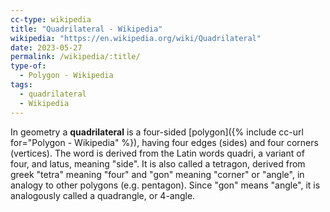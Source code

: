 ```yaml
---
cc-type: wikipedia
title: "Quadrilateral - Wikipedia"
wikipedia: "https://en.wikipedia.org/wiki/Quadrilateral"
date: 2023-05-27
permalink: /wikipedia/:title/
type-of:
  - Polygon - Wikipedia
tags:
  - quadrilateral
  - Wikipedia
---
```

In geometry a **quadrilateral** is a four-sided [polygon]({% include cc-url for="Polygon - Wikipedia" %}), having four edges (sides) and four corners (vertices). The word is derived from the Latin words quadri, a variant of four, and latus, meaning "side". It is also called a tetragon, derived from greek "tetra" meaning "four" and "gon" meaning "corner" or "angle", in analogy to other polygons (e.g. pentagon). Since "gon" means "angle", it is analogously called a quadrangle, or 4-angle.